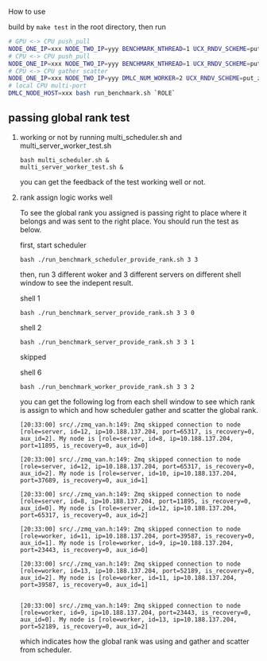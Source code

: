 How to use

build by `make test` in the root directory, then run

```bash
# GPU <-> CPU push_pull
NODE_ONE_IP=xxx NODE_TWO_IP=yyy BENCHMARK_NTHREAD=1 UCX_RNDV_SCHEME=put_zcopy SKIP_DEV_ID_CHECK=1 TEST_ENABLE_CPU=0 BINARY="./test_benchmark" ARGS="4096000 999999999 1" LOCAL_SIZE=2 bash ./ucx_multi_node.sh
# CPU <-> CPU push_pull
NODE_ONE_IP=xxx NODE_TWO_IP=yyy BENCHMARK_NTHREAD=1 UCX_RNDV_SCHEME=put_zcopy SKIP_DEV_ID_CHECK=1 TEST_ENABLE_CPU=1 BINARY="./test_benchmark" ARGS="4096000 999999999 1" LOCAL_SIZE=0 bash ./ucx_multi_node.sh
# CPU <-> CPU gather scatter
NODE_ONE_IP=xxx NODE_TWO_IP=yyy DMLC_NUM_WORKER=2 UCX_RNDV_SCHEME=put_zcopy bash ./ucx_multi_node.sh
# local CPU multi-port
DMLC_NODE_HOST=xxx bash run_benchmark.sh `ROLE`
```




## passing global rank test
1. working or not
    by running multi_scheduler.sh and multi_server_worker_test.sh


    ```
    bash multi_scheduler.sh &
    multi_server_worker_test.sh &
    ```

    you can get the feedback of the test working well or not.

2. rank assign logic works well

    To see the global rank you assigned is passing right to place where it belongs and was sent to the right place. You should run the test as below.

    first, start scheduler
    ```
    bash ./run_benchmark_scheduler_provide_rank.sh 3 3
    ```

    then, run 3 different woker and 3 different servers on different shell window to see the indepent result.

    shell 1
    ```
    bash ./run_benchmark_server_provide_rank.sh 3 3 0
    ```

    shell 2 
    ```
    bash ./run_benchmark_server_provide_rank.sh 3 3 1
    ```

    skipped

    shell 6

    ```
    bash ./run_benchmark_worker_provide_rank.sh 3 3 2
    ```


    you can get the following log from each shell window to see which rank is assign to which and how scheduler gather and scatter the global rank.

    ```
    [20:33:00] src/./zmq_van.h:149: Zmq skipped connection to node [role=server, id=12, ip=10.188.137.204, port=65317, is_recovery=0, aux_id=2]. My node is [role=server, id=8, ip=10.188.137.204, port=11895, is_recovery=0, aux_id=0]

    [20:33:00] src/./zmq_van.h:149: Zmq skipped connection to node [role=server, id=12, ip=10.188.137.204, port=65317, is_recovery=0, aux_id=2]. My node is [role=server, id=10, ip=10.188.137.204, port=37689, is_recovery=0, aux_id=1]

    [20:33:00] src/./zmq_van.h:149: Zmq skipped connection to node [role=server, id=8, ip=10.188.137.204, port=11895, is_recovery=0, aux_id=0]. My node is [role=server, id=12, ip=10.188.137.204, port=65317, is_recovery=0, aux_id=2]

    [20:33:00] src/./zmq_van.h:149: Zmq skipped connection to node [role=worker, id=11, ip=10.188.137.204, port=39587, is_recovery=0, aux_id=1]. My node is [role=worker, id=9, ip=10.188.137.204, port=23443, is_recovery=0, aux_id=0]

    [20:33:00] src/./zmq_van.h:149: Zmq skipped connection to node [role=worker, id=13, ip=10.188.137.204, port=52189, is_recovery=0, aux_id=2]. My node is [role=worker, id=11, ip=10.188.137.204, port=39587, is_recovery=0, aux_id=1]


    [20:33:00] src/./zmq_van.h:149: Zmq skipped connection to node [role=worker, id=9, ip=10.188.137.204, port=23443, is_recovery=0, aux_id=0]. My node is [role=worker, id=13, ip=10.188.137.204, port=52189, is_recovery=0, aux_id=2]
    ```

    which indicates how the global rank was using and gather and scatter from scheduler.
